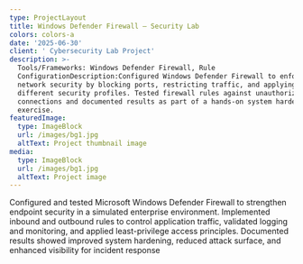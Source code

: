 ```yaml
---
type: ProjectLayout
title: Windows Defender Firewall – Security Lab
colors: colors-a
date: '2025-06-30'
client: ' Cybersecurity Lab Project'
description: >-
  Tools/Frameworks: Windows Defender Firewall, Rule
  ConfigurationDescription:Configured Windows Defender Firewall to enforce
  network security by blocking ports, restricting traffic, and applying
  different security profiles. Tested firewall rules against unauthorized
  connections and documented results as part of a hands-on system hardening
  exercise.
featuredImage:
  type: ImageBlock
  url: /images/bg1.jpg
  altText: Project thumbnail image
media:
  type: ImageBlock
  url: /images/bg1.jpg
  altText: Project image
---
```

Configured and tested Microsoft Windows Defender Firewall to strengthen endpoint security in a simulated enterprise environment. Implemented inbound and outbound rules to control application traffic, validated logging and monitoring, and applied least-privilege access principles. Documented results showed improved system hardening, reduced attack surface, and enhanced visibility for incident response





